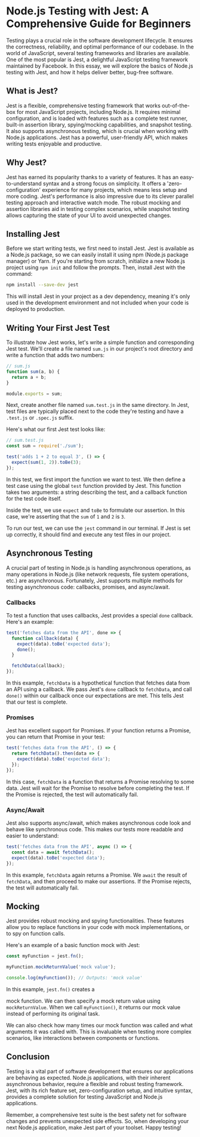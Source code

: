 # Node.js Testing with Jest: A Comprehensive Guide for Beginners

Testing plays a crucial role in the software development lifecycle. It ensures the correctness, reliability, and optimal performance of our codebase. In the world of JavaScript, several testing frameworks and libraries are available. One of the most popular is Jest, a delightful JavaScript testing framework maintained by Facebook. In this essay, we will explore the basics of Node.js testing with Jest, and how it helps deliver better, bug-free software.

## What is Jest?

Jest is a flexible, comprehensive testing framework that works out-of-the-box for most JavaScript projects, including Node.js. It requires minimal configuration, and is loaded with features such as a complete test runner, built-in assertion library, spying/mocking capabilities, and snapshot testing. It also supports asynchronous testing, which is crucial when working with Node.js applications. Jest has a powerful, user-friendly API, which makes writing tests enjoyable and productive.

## Why Jest?

Jest has earned its popularity thanks to a variety of features. It has an easy-to-understand syntax and a strong focus on simplicity. It offers a 'zero-configuration' experience for many projects, which means less setup and more coding. Jest's performance is also impressive due to its clever parallel testing approach and interactive watch mode. The robust mocking and assertion libraries aid in testing complex scenarios, while snapshot testing allows capturing the state of your UI to avoid unexpected changes.

## Installing Jest

Before we start writing tests, we first need to install Jest. Jest is available as a Node.js package, so we can easily install it using npm (Node.js package manager) or Yarn. If you're starting from scratch, initialize a new Node.js project using `npm init` and follow the prompts. Then, install Jest with the command:

```bash
npm install --save-dev jest
```

This will install Jest in your project as a dev dependency, meaning it's only used in the development environment and not included when your code is deployed to production.

## Writing Your First Jest Test

To illustrate how Jest works, let's write a simple function and corresponding Jest test. We'll create a file named `sum.js` in our project's root directory and write a function that adds two numbers:

```javascript
// sum.js
function sum(a, b) {
  return a + b;
}

module.exports = sum;
```

Next, create another file named `sum.test.js` in the same directory. In Jest, test files are typically placed next to the code they're testing and have a `.test.js` or `.spec.js` suffix.

Here's what our first Jest test looks like:

```javascript
// sum.test.js
const sum = require('./sum');

test('adds 1 + 2 to equal 3', () => {
  expect(sum(1, 2)).toBe(3);
});
```

In this test, we first import the function we want to test. We then define a test case using the global `test` function provided by Jest. This function takes two arguments: a string describing the test, and a callback function for the test code itself.

Inside the test, we use `expect` and `toBe` to formulate our assertion. In this case, we're asserting that the `sum` of `1` and `2` is `3`.

To run our test, we can use the `jest` command in our terminal. If Jest is set up correctly, it should find and execute any test files in our project.

## Asynchronous Testing

A crucial part of testing in Node.js is handling asynchronous operations, as many operations in Node.js (like network requests, file system operations, etc.) are asynchronous. Fortunately, Jest supports multiple methods for testing asynchronous code: callbacks, promises, and async/await.

### Callbacks

To test a function that uses callbacks, Jest provides a special `done` callback. Here's an example:

```javascript
test('fetches data from the API', done => {
  function callback(data) {
    expect(data).toBe('expected data');
    done();
  }

  fetchData(callback);
});
```

In this example, `fetchData` is a hypothetical function that fetches data from an API using a callback. We pass Jest's `done` callback to `fetchData`, and call `done()` within our callback once our expectations are met. This tells Jest that our test is complete.

### Promises

Jest has excellent support for Promises. If your function returns a Promise, you can return that Promise in your test:

```javascript
test('fetches data from the API', () => {
  return fetchData().then(data => {
    expect(data).toBe('expected data');
  });
});
```

In this case, `fetchData` is a function that returns a Promise resolving to some data. Jest will wait for the Promise to resolve before completing the test. If the Promise is rejected, the test will automatically fail.

### Async/Await

Jest also supports async/await, which makes asynchronous code look and behave like synchronous code. This makes our tests more readable and easier to understand:

```javascript
test('fetches data from the API', async () => {
  const data = await fetchData();
  expect(data).toBe('expected data');
});
```

In this example, `fetchData` again returns a Promise. We `await` the result of `fetchData`, and then proceed to make our assertions. If the Promise rejects, the test will automatically fail.

## Mocking

Jest provides robust mocking and spying functionalities. These features allow you to replace functions in your code with mock implementations, or to spy on function calls.

Here's an example of a basic function mock with Jest:

```javascript
const myFunction = jest.fn();

myFunction.mockReturnValue('mock value');

console.log(myFunction()); // Outputs: 'mock value'
```

In this example, `jest.fn()` creates a

 mock function. We can then specify a mock return value using `mockReturnValue`. When we call `myFunction()`, it returns our mock value instead of performing its original task.

We can also check how many times our mock function was called and what arguments it was called with. This is invaluable when testing more complex scenarios, like interactions between components or functions.

## Conclusion

Testing is a vital part of software development that ensures our applications are behaving as expected. Node.js applications, with their inherent asynchronous behavior, require a flexible and robust testing framework. Jest, with its rich feature set, zero-configuration setup, and intuitive syntax, provides a complete solution for testing JavaScript and Node.js applications.

Remember, a comprehensive test suite is the best safety net for software changes and prevents unexpected side effects. So, when developing your next Node.js application, make Jest part of your toolset. Happy testing!
